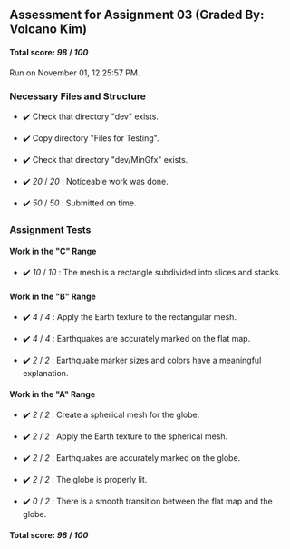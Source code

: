 ## Assessment for Assignment 03 (Graded By: Volcano Kim)

#### Total score: _98_ / _100_

Run on November 01, 12:25:57 PM.


### Necessary Files and Structure

+ :heavy_check_mark:  Check that directory "dev" exists.

+ :heavy_check_mark:  Copy directory "Files for Testing".



+ :heavy_check_mark:  Check that directory "dev/MinGfx" exists.

+ :heavy_check_mark:  _20_ / _20_ :  Noticeable work was done.

    

+ :heavy_check_mark:  _50_ / _50_ :  Submitted on time.

    


### Assignment Tests


#### Work in the "C" Range

+ :heavy_check_mark:  _10_ / _10_ :  The mesh is a rectangle subdivided into slices and stacks.

    


#### Work in the "B" Range

+ :heavy_check_mark:  _4_ / _4_ :  Apply the Earth texture to the rectangular mesh.

    

+ :heavy_check_mark:  _4_ / _4_ :  Earthquakes are accurately marked on the flat map.

    

+ :heavy_check_mark:  _2_ / _2_ :  Earthquake marker sizes and colors have a meaningful explanation.

    


#### Work in the "A" Range

+ :heavy_check_mark:  _2_ / _2_ :  Create a spherical mesh for the globe.

    

+ :heavy_check_mark:  _2_ / _2_ :  Apply the Earth texture to the spherical mesh.

    

+ :heavy_check_mark:  _2_ / _2_ :  Earthquakes are accurately marked on the globe.

    

+ :heavy_check_mark:  _2_ / _2_ :  The globe is properly lit.

    

+ :heavy_check_mark:  _0_ / _2_ :  There is a smooth transition between the flat map and the globe.

    

#### Total score: _98_ / _100_

